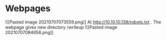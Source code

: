# Webpages
![[Pasted image 20210707073559.png]]
At http://10.10.10.138/robots.txt . The webpage gives new directory /writeup
![[Pasted image 20210707084656.png]]